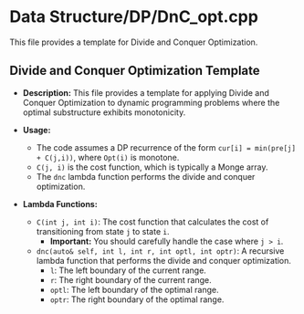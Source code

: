 # Data Structure/DP/DnC_opt.cpp

This file provides a template for Divide and Conquer Optimization.

## Divide and Conquer Optimization Template

*   **Description:** This file provides a template for applying Divide and Conquer Optimization to dynamic programming problems where the optimal substructure exhibits monotonicity.

*   **Usage:**
    *   The code assumes a DP recurrence of the form `cur[i] = min(pre[j] + C(j,i))`, where `Opt(i)` is monotone.
    *   `C(j, i)` is the cost function, which is typically a Monge array.
    *   The `dnc` lambda function performs the divide and conquer optimization.

*   **Lambda Functions:**
    *   `C(int j, int i)`: The cost function that calculates the cost of transitioning from state `j` to state `i`.
        *   **Important:** You should carefully handle the case where `j > i`.
    *   `dnc(auto& self, int l, int r, int optl, int optr)`: A recursive lambda function that performs the divide and conquer optimization.
        *   `l`: The left boundary of the current range.
        *   `r`: The right boundary of the current range.
        *   `optl`: The left boundary of the optimal range.
        *   `optr`: The right boundary of the optimal range.
